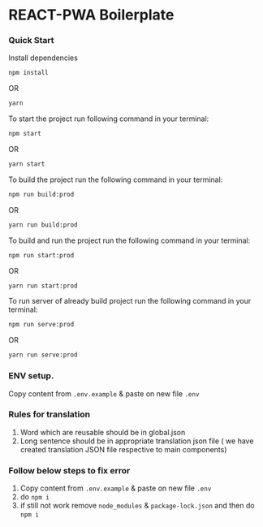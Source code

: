 # REACT-PWA Boilerplate

### Quick Start
Install dependencies 
```bash
npm install
```
OR
```bash
yarn
```

To start the project run following command in your terminal:
```bash
npm start
```
OR
```bash
yarn start
```

To build the project run the following command in your terminal:
```bash
npm run build:prod
```
OR
```bash
yarn run build:prod
```

To build and run the project run the following command in your terminal:
```bash
npm run start:prod
```
OR
```bash
yarn run start:prod
```

To run server of already build project run the following command in your terminal:
```bash
npm run serve:prod
```
OR
```bash
yarn run serve:prod
```

### ENV setup.
Copy content from `.env.example` & paste on new file `.env`

### Rules for translation
1) Word which are reusable should be in global.json
2) Long sentence should be in appropriate translation json file ( we have created translation JSON file respective to main components)


### Follow below steps to fix error
1) Copy content from `.env.example` & paste on new file `.env`
2) do `npm i`
3) if still not work remove `node_modules` & `package-lock.json` and then do `npm i`

